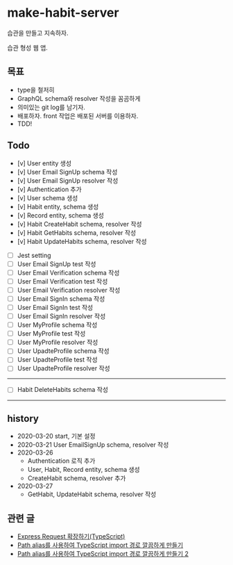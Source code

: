 # make-habit-server

습관을 만들고 지속하자.

습관 형성 웹 앱.

## 목표

- type을 철저히
- GraphQL schema와 resolver 작성을 꼼곰하게
- 의미있는 git log를 남기자.
- 배포하자. front 작업은 배포된 서버를 이용하자.
- TDD!

## Todo

- [v] User entity 생성
- [v] User Email SignUp schema 작성
- [v] User Email SignUp resolver 작성
- [v] Authentication 추가
- [v] User schema 생성
- [v] Habit entity, schema 생성
- [v] Record entity, schema 생성
- [v] Habit CreateHabit schema, resolver 작성
- [v] Habit GetHabits schema, resolver 작성
- [v] Habit UpdateHabits schema, resolver 작성

- [ ] Jest setting
- [ ] User Email SignUp test 작성
- [ ] User Email Verification schema 작성
- [ ] User Email Verification test 작성
- [ ] User Email Verification resolver 작성
- [ ] User Email SignIn schema 작성
- [ ] User Email SignIn test 작성
- [ ] User Email SignIn resolver 작성
- [ ] User MyProfile schema 작성
- [ ] User MyProfile test 작성
- [ ] User MyProfile resolver 작성
- [ ] User UpadteProfile schema 작성
- [ ] User UpadteProfile test 작성
- [ ] User UpadteProfile resolver 작성

---

- [ ] Habit DeleteHabits schema 작성

---

## history

- 2020-03-20 start, 기본 설정
- 2020-03-21 User EmailSignUp schema, resolver 작성
- 2020-03-26
  - Authentication 로직 추가
  - User, Habit, Record entity, schema 생성
  - CreateHabit schema, resolver 추가
- 2020-03-27
  - GetHabit, UpdateHabit schema, resolver 작성

## 관련 글

- [Express Request 확장하기(TypeScript)](https://blog.doitreviews.com/development/2020-03-26-extend-express-request-type-in-typescript/)
- [Path alias를 사용하여 TypeScript import 경로 깔끔하게 만들기](https://blog.doitreviews.com/development/2020-03-04-using-path-alias-in-typescript/)
- [Path alias를 사용하여 TypeScript import 경로 깔끔하게 만들기 2](https://blog.doitreviews.com/development/2020-03-26-using-path-alias-in-typescript-2/)
